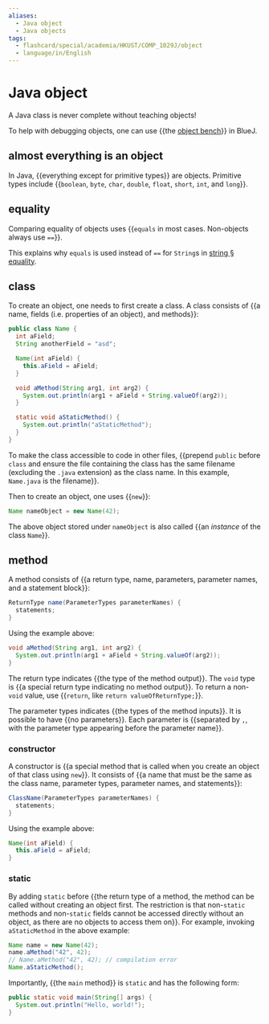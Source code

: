 ```yaml
---
aliases:
  - Java object
  - Java objects
tags:
  - flashcard/special/academia/HKUST/COMP_1029J/object
  - language/in/English
---
```


# Java object

A Java class is never complete without teaching objects!

To help with debugging objects, one can use {{the [object bench](BlueJ.md#object%20bench)}} in BlueJ. <!--SR:!2024-04-11,52,310-->

## almost everything is an object

In Java, {{everything except for primitive types}} are objects. Primitive types include {{`boolean`, `byte`, `char`, `double`, `float`, `short`, `int`, and `long`}}. <!--SR:!2024-02-20,15,290!2024-02-21,16,290-->

## equality

Comparing equality of objects uses {{`equals` in most cases. Non-objects always use `==`}}. <!--SR:!2024-04-11,53,310-->

This explains why `equals` is used instead of `==` for `String`s in [string § equality](string.md#equality).

## class

To create an object, one needs to first create a class. A class consists of {{a name, fields (i.e. properties of an object), and methods}}: <!--SR:!2024-02-22,17,290-->

```Java
public class Name {
  int aField;
  String anotherField = "asd";

  Name(int aField) {
    this.aField = aField;
  }

  void aMethod(String arg1, int arg2) {
    System.out.println(arg1 + aField + String.valueOf(arg2));
  }

  static void aStaticMethod() {
    System.out.println("aStaticMethod");
  }
}
```

To make the class accessible to code in other files, {{prepend `public` before `class` and ensure the file containing the class has the same filename (excluding the `.java` extension) as the class name. In this example, `Name.java` is the filename}}. <!--SR:!2024-02-21,16,290-->

Then to create an object, one uses {{`new`}}: <!--SR:!2024-02-22,17,290-->

```Java
Name nameObject = new Name(42);
```

The above object stored under `nameObject` is also called {{an _instance_ of the class `Name`}}. <!--SR:!2024-02-22,17,290-->

## method

A method consists of {{a return type, name, parameters, parameter names, and a statement block}}: <!--SR:!2024-02-20,15,290-->

```Java
ReturnType name(ParameterTypes parameterNames) {
  statements;
}
```

Using the example above:

```Java
void aMethod(String arg1, int arg2) {
  System.out.println(arg1 + aField + String.valueOf(arg2));
}
```

The return type indicates {{the type of the method output}}. The `void` type is {{a special return type indicating no method output}}. To return a non-`void` value, use {{`return`, like `return valueOfReturnType;`}}. <!--SR:!2024-02-21,16,290!2024-02-20,15,290!2024-04-12,54,310-->

The parameter types indicates {{the types of the method inputs}}. It is possible to have {{no parameters}}. Each parameter is {{separated by `,`, with the parameter type appearing before the parameter name}}. <!--SR:!2024-02-20,15,290!2024-04-13,55,310!2024-02-22,17,290-->

### constructor

A constructor is {{a special method that is called when you create an object of that class using `new`}}. It consists of {{a name that must be the same as the class name, parameter types, parameter names, and statements}}: <!--SR:!2024-04-11,52,310!2024-04-13,54,310-->

```Java
ClassName(ParameterTypes parameterNames) {
  statements;
}
```

Using the example above:

```Java
Name(int aField) {
  this.aField = aField;
}
```

### static

By adding `static` before {{the return type of a method, the method can be called without creating an object first. The restriction is that non-`static` methods and non-`static` fields cannot be accessed directly without an object, as there are no objects to access them on}}. For example, invoking `aStaticMethod` in the above example: <!--SR:!2024-02-21,16,290-->

```Java
Name name = new Name(42);
name.aMethod("42", 42);
// Name.aMethod("42", 42); // compilation error
Name.aStaticMethod();
```

Importantly, {{the `main` method}} is `static` and has the following form: <!--SR:!2024-04-14,56,310-->

```Java
public static void main(String[] args) {
  System.out.println("Hello, world!");
}
```
